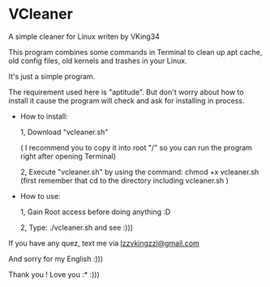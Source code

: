 # VCleaner
A simple cleaner for Linux
writen by VKing34

This program combines some commands in Terminal to clean up apt cache, old config files, old kernels and trashes in your Linux.

It's just a simple program.

The requirement used here is "aptitude". But don't worry about how to install it cause the program will check and ask for installing in process.

+ How to install:

  1, Download "vcleaner.sh"
  
  ( I recommend you to copy it into root "/" so you can run the program right after opening Terminal)
  
  2, Execute "vcleaner.sh" by using the command: chmod +x vcleaner.sh (first remember that cd to the directory including vcleaner.sh )
  
 + How to use:
 
    1, Gain Root access before doing anything :D
 
    2, Type: ./vcleaner.sh and see :)))
     
If you have any quez, text me via lzzvkingzzl@gmail.com

And sorry for my English :))) 

Thank you ! Love you :* :)))
